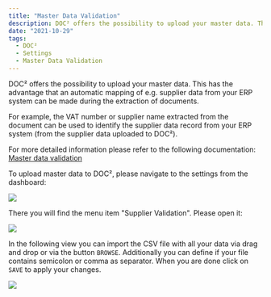 ```yaml
---
title: "Master Data Validation"
description: DOC² offers the possibility to upload your master data. This has the advantage that an automatic mapping of e.g. supplier data from your ERP system can be made during the extraction of documents. 
date: "2021-10-29"
tags:
  - DOC²
  - Settings
  - Master Data Validation
---
```


DOC² offers the possibility to upload your master data. This has the advantage that an automatic mapping of e.g. supplier data from your ERP system can be made during the extraction of documents.

For example, the VAT number or supplier name extracted from the document can be used to identify the supplier data record from your ERP system (from the supplier data uploaded to DOC²).

For more detailed information please refer to the following documentation: [Master data validation](/doc2/document-validation/master-data-validation/)

To upload master data to DOC², please navigate to the settings from the dashboard:

![](/_images/doc2/DOC2_SupplierValidation_1.png)

There you will find the menu item "Supplier Validation". Please open it:

![](/_images/doc2/DOC2_SupplierValidation_2.png)

In the following view you can import the CSV file with all your data via drag and drop or via the button `BROWSE`. Additionally you can define if your file contains semicolon or comma as separator. When you are done click on `SAVE` to apply your changes.

![](/_images/doc2/DOC2_SupplierValidation_3.png)
